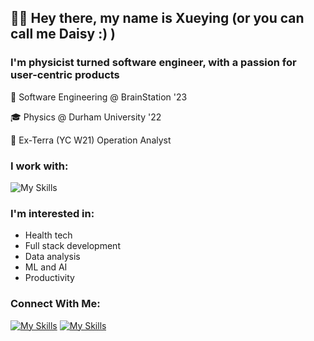 ## 👋🏻 Hey there, my name is Xueying (or you can call me Daisy :) ) 

### I'm physicist turned software engineer, with a passion for user-centric products

🧠 Software Engineering @ BrainStation '23 <br>

🎓 Physics @ Durham University '22<br>

💼 Ex-Terra (YC W21) Operation Analyst<br>

### I work with: 
![My Skills](https://skillicons.dev/icons?i=javascript,python,react,mysql,nodejs,express,html,sass,css,git,github)

### I'm interested in:
- Health tech
- Full stack development
- Data analysis
- ML and AI
- Productivity

### Connect With Me: 
[![My Skills](https://skillicons.dev/icons?i=linkedin)](https://www.linkedin.com/in/daisy-xueying-wang/)
[![My Skills](https://skillicons.dev/icons?i=github)](https://github.com/Daisy-Wang-Dev)







